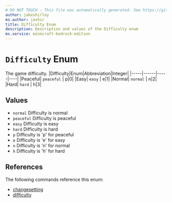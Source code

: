 ```yaml
---
# DO NOT TOUCH — This file was automatically generated. See https://github.com/mojang/minecraftapidocsgenerator to modify descriptions, examples, etc.
author: jakeshirley
ms.author: jashir
title: Difficulty Enum
description: Description and values of the Difficulty enum
ms.service: minecraft-bedrock-edition
---
```

# `Difficulty` Enum
The game difficulty.
|Difficulty|Enum|Abbreviation|Integer|
|-----|------|-----|----|
|Peaceful| `peaceful` | p|0|
|Easy| `easy` | e|1|
|Normal| `normal` | n|2|
|Hard| `hard` | h|3|

## Values
- `normal`
Difficulty is normal
- `peaceful`
Difficulty is peaceful
- `easy`
Difficulty is easy
- `hard`
Difficulty is hard
- `p`
Difficulty is 'p' for peaceful
- `e`
Difficulty is 'e' for easy
- `n`
Difficulty is 'n' for normal
- `h`
Difficulty is 'h' for hard

## References
The following commands reference this enum:
- [changesetting](../commands/changesetting.md)
- [difficulty](../commands/difficulty.md)
